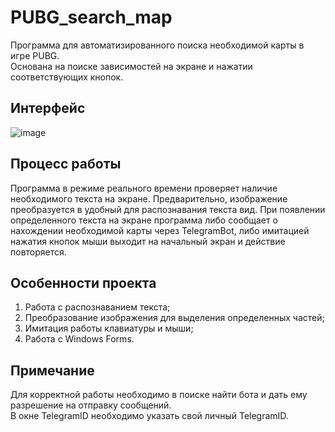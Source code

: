 # PUBG_search_map
Программа для автоматизированного поиска необходимой карты в игре PUBG.\
Основана на поиске зависимостей на экране и нажатии соответствующих кнопок.

## Интерфейс

![image](https://github.com/user-attachments/assets/a2a57f18-dbbb-4d51-910c-86bec8221346)

## Процесс работы
Программа в режиме реального времени проверяет наличие необходимого текста на экране. Предварительно, изображение преобразуется в удобный для распознавания текста вид.
При появлении определенного текста на экране программа либо сообщает о нахождении необходимой карты через TelegramBot, либо имитацией нажатия кнопок мыши выходит на начальный экран и действие повторяется.

## Особенности проекта
1. Работа с распознаванием текста;
2. Преобразование изображения для выделения определенных частей;
3. Имитация работы клавиатуры и мыши;
4. Работа с Windows Forms.

## Примечание
Для корректной работы необходимо в поиске найти бота и дать ему разрешение на отправку сообщений.\
В окне TelegramID необходимо указать свой личный TelegramID.
